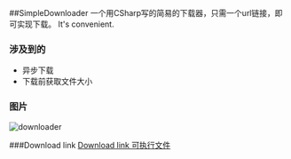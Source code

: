 ##SimpleDownloader
  一个用CSharp写的简易的下载器，只需一个url链接，即可实现下载。 It's convenient.
  
### 涉及到的

 - 异步下载
 - 下载前获取文件大小


### 图片
![downloader][1]

###Download link
[Download link 可执行文件][2]

  [1]: http://images.cnitblog.com/blog/282019/201401/142325129551.png
  [2]: https://github.com/FrankFan/SimpleDownloader/blob/master/SimpleDownloader/bin/Debug/SimpleDownloader.exe
